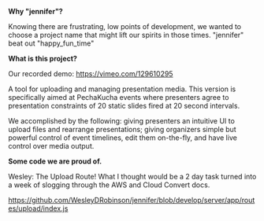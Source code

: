 __Why "jennifer"?__

Knowing there are frustrating, low points of development, we wanted to choose a project name that might lift our spirits in those times. "jennifer" beat out "happy_fun_time"

__What is this project?__

Our recorded demo: https://vimeo.com/129610295

A tool for uploading and managing presentation media. This version is specifically aimed at PechaKucha events where presenters agree to presentation constraints of 20 static slides fired at 20 second intervals.

We accomplished by the following:
giving presenters an intuitive UI to upload files and rearrange presentations;
giving organizers simple but powerful control of event timelines, edit them on-the-fly, and have live control over media output.

__Some code we are proud of.__

Wesley: The Upload Route! What I thought would be a 2 day task turned into a week of slogging through the AWS and Cloud Convert docs.

https://github.com/WesleyDRobinson/jennifer/blob/develop/server/app/routes/upload/index.js
